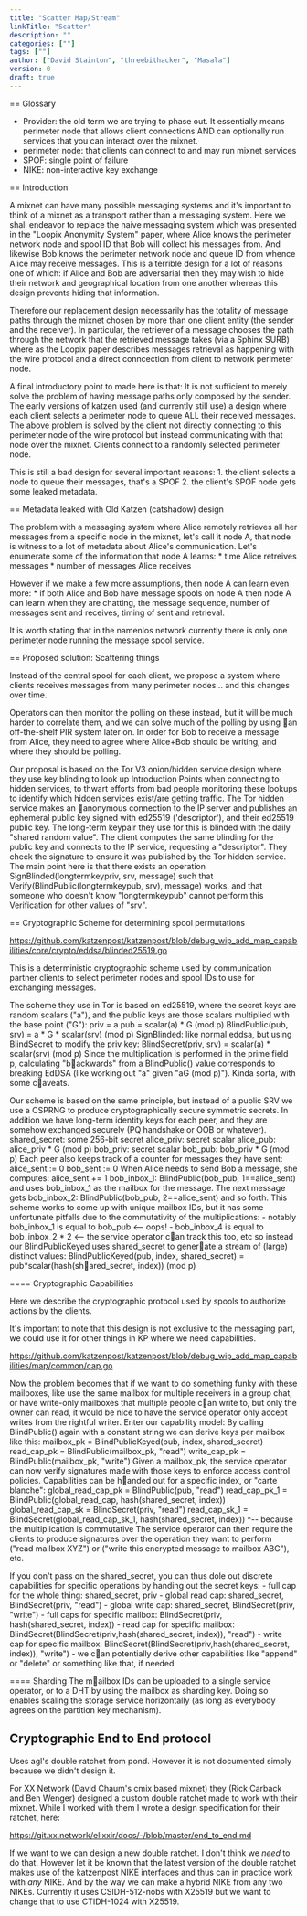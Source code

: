 ```yaml
---
title: "Scatter Map/Stream"
linkTitle: "Scatter"
description: ""
categories: [""]
tags: [""]
author: ["David Stainton", "threebithacker", "Masala"]
version: 0
draft: true
---
```


== Glossary

 * Provider: the old term we are trying to phase out. It essentially means perimeter node that allows client connections AND can optionally run services that you can interact over the mixnet.
 * perimeter node: that clients can connect to and may run mixnet services
 * SPOF: single point of failure
 * NIKE: non-interactive key exchange

== Introduction

A mixnet can have many possible messaging systems and it's important to think of a mixnet as a transport rather than a messaging system. Here we shall endeavor to replace the naive messaging system which was presented in the "Loopix Anonymity System" paper, where Alice knows the perimeter network node and spool ID that Bob will collect his messages from. And likewise Bob knows the perimeter network node and queue ID from whence Alice may receive messages. This is a terrible design for a lot of reasons one of which: if Alice and Bob are adversarial then they may wish to hide their network and geographical location from one another whereas this design prevents hiding that information.

Therefore our replacement design necessarily has the totality of message paths through the mixnet chosen by more than one client entity (the sender and the receiver). In particular, the retriever of a message chooses the path through the network that the retrieved message takes (via a Sphinx SURB) where as the Loopix paper describes messages retrieval as happening with the wire protocol and a direct conncection from client to network perimeter node.

A final introductory point to made here is that: It is not sufficient to merely solve the problem of having message paths only composed by the sender. The early versions of katzen used (and currently still use) a design where each client selects a perimeter node to queue ALL their received messages. The above problem is solved by the client not directly connecting to this perimeter node of the wire protocol but instead communicating with that node over the mixnet. Clients connect to a randomly selected perimeter node.

This is still a bad design for several important reasons:
    1. the client selects a node to queue their messages, that's a SPOF
    2. the client's SPOF node gets some leaked metadata.

== Metadata leaked with Old Katzen (catshadow) design

The problem with a messaging system where Alice remotely retrieves all her messages from a specific node in the mixnet, let's call it node A, that node is witness to a lot of metadata about Alice's communication. Let's enumerate some of the information that
node A learns:
    * time Alice retreives messages
    * number of messages Alice receives

However if we make a few more assumptions, then node A can learn even more:
    * if both Alice and Bob have message spools on node A then node A can learn when they are chatting, the message sequence, number of messages sent and receives, timing of sent and retrieval.

It is worth stating that in the namenlos network currently there is only one perimeter
node running the message spool service.

== Proposed solution: Scattering things

Instead of the central spool for each client, we propose a system where clients receives messages from many perimeter nodes... and this changes over time.

Operators can then monitor the polling on these instead, but it will be much harder to correlate them, and we can solve much of the polling by using an off-the-shelf PIR system later on.
In order for Bob to receive a message from Alice, they need to agree where Alice+Bob should be writing, and where they should be polling.

Our proposal is based on the Tor V3 onion/hidden service design where they use key blinding to look up Introduction Points when connecting to hidden services, to thwart efforts from bad people monitoring these lookups to identify which hidden services exist/are getting traffic. The Tor hidden service makes an anonymous connection to the IP server and publishes an ephemeral public key signed with ed25519 ('descriptor'), and their ed25519 public key. The long-term keypair they use for this is blinded with the daily "shared random value". The client computes the same blinding for the public key and connects to the IP service, requesting a "descriptor". They check the signature to ensure it was published by the Tor hidden service. The main point here is that there exists an operation SignBlinded(longtermkeypriv, srv, message) such that Verify(BlindPublic(longtermkeypub, srv), message) works, and that someone who doesn't know "longtermkeypub" cannot perform this Verification for other values of "srv".

== Cryptographic Scheme for determining spool permutations

https://github.com/katzenpost/katzenpost/blob/debug_wip_add_map_capabilities/core/crypto/eddsa/blinded25519.go

This is a deterministic cryptographic scheme used by communication partner clients to select perimeter nodes and spool IDs to use for exchanging messages.

The scheme they use in Tor is based on ed25519, where the secret keys are random scalars ("a"), and the public keys are those scalars multiplied with the base point ("G"):
    priv = a
    pub = scalar(a) * G (mod p)
    BlindPublic(pub, srv) = a * G * scalar(srv) (mod p)
    SignBlinded: like normal eddsa, but using BlindSecret to modify the priv key:
        BlindSecret(priv, srv) = scalar(a) * scalar(srv) (mod p)
Since the multiplication is performed in the prime field p, calculating "backwards" from a BlindPublic() value corresponds to breaking EdDSA (like working out "a" given "aG (mod p)"). Kinda sorta, with some caveats.

Our scheme is based on the same principle, but instead of a public SRV we use a CSPRNG to produce cryptographically secure symmetric secrets. In addition we have long-term identity keys for each peer, and they are somehow exchanged securely (PQ handshake or OOB or whatever).
    shared_secret: some 256-bit secret
    alice_priv: secret scalar
    alice_pub: alice_priv * G (mod p)
    bob_priv: secret scalar
    bob_pub: bob_priv * G (mod p)
Each peer also keeps track of a counter for messages they have sent:
    alice_sent := 0
    bob_sent := 0
When Alice needs to send Bob a message, she computes:
    alice_sent += 1
    bob_inbox_1: BlindPublic(bob_pub, 1==alice_sent)
and uses bob_inbox_1 as the mailbox for the message. The next message gets
    bob_inbox_2: BlindPublic(bob_pub, 2==alice_sent)
and so forth. This scheme works to come up with unique mailbox IDs, but it has some unfortunate pitfalls due to the commutativity of the multiplications:
    - notably bob_inbox_1 is equal to bob_pub <-- oops!
    - bob_inbox_4 is equal to bob_inbox_2 * 2 <-- the service operator can track this too, etc
so instead our BlindPublicKeyed uses shared_secret to generate a stream of (large) distinct values:
    BlindPublicKeyed(pub, index, shared_secret) =
      pub*scalar(hash(shared_secret, index)) (mod p)

==== Cryptographic Capabilities

Here we describe the cryptographic protocol used by spools to authorize actions by the clients.

It's important to note that this design is not exclusive to the messaging part, we could use it for other things in KP where we need capabilities.

https://github.com/katzenpost/katzenpost/blob/debug_wip_add_map_capabilities/map/common/cap.go

Now the problem becomes that if we want to do something funky with these mailboxes, like use the same mailbox for multiple receivers in a group chat, or  have write-only mailboxes that multiple people can write to, but only the owner can read, it would be nice to have the service operator only accept writes from the rightful writer. Enter our capability model:
By calling BlindPublic() again with a constant string we can derive keys per mailbox like this:
    mailbox_pk = BlindPublicKeyed(pub, index, shared_secret)
    read_cap_pk = BlindPublic(mailbox_pk, "read")
    write_cap_pk = BlindPublic(mailbox_pk, "write")
Given a mailbox_pk, the service operator can now verify signatures made with those keys to enforce access control policies.
Capabilities can be handed out for a specific index, or "carte blanche":
    global_read_cap_pk = BlindPublic(pub, "read")
    read_cap_pk_1 = BlindPublic(global_read_cap, hash(shared_secret, index))
    global_read_cap_sk = BlindSecret(priv, "read")
    read_cap_sk_1 = BlindSecret(global_read_cap_sk_1, hash(shared_secret, index))
    ^-- because the multiplication is commutative
The service operator can then require the clients to produce signatures over the operation they want to perform ("read mailbox XYZ") or ("write this encrypted message to mailbox ABC"), etc.

If you don't pass on the shared_secret, you can thus dole out discrete capabilities for specific operations by handing out the secret keys:
    - full cap for the whole thing: shared_secret, priv
    - global read cap: shared_secret, BlindSecret(priv, "read")
    - global write cap: shared_secret, BlindSecret(priv, "write")
    - full caps for specific mailbox: BlindSecret(priv, hash(shared_secret, index))
      - read cap for specific mailbox:
           BlindSecret(BlindSecret(priv,hash(shared_secret, index)), "read")
      - write cap for specific mailbox:
           BlindSecret(BlindSecret(priv,hash(shared_secret, index)), "write")
    - we can potentially derive other capabilities like "append" or "delete"
      or something like that, if needed

==== Sharding
The mailbox IDs can be uploaded to a single service operator, or to a DHT by using the mailbox as sharding key. Doing so enables scaling the storage service horizontally (as long as everybody agrees on the partition key mechanism).

## Cryptographic End to End protocol

Uses agl's double ratchet from pond. However it is not documented simply because we didn't design it.

For XX Network (David Chaum's cmix based mixnet) they (Rick Carback and Ben Wenger) designed a custom double ratchet made to work with their mixnet. While I worked with them I wrote a design specification for their ratchet, here:

https://git.xx.network/elixxir/docs/-/blob/master/end_to_end.md

If we want to we can design a new double ratchet. I don't think we *need* to do that. However let it be known that the latest version of the double ratchet makes use of the katzenpost NIKE interfaces and thus can in practice work with *any* NIKE. And by the way we can make a hybrid NIKE from any two NIKEs. Currently it uses CSIDH-512-nobs with X25519 but we want to change that to use CTIDH-1024 with X25519.

